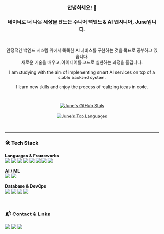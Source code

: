 <div align="center">

### **안녕하세요! 👋**
### **데이터로 더 나은 세상을 만드는 주니어 백엔드 & AI 엔지니어, June입니다.**

<br>

<p>안정적인 백엔드 시스템 위에서 똑똑한 AI 서비스를 구현하는 것을 목표로 공부하고 있습니다.<br>새로운 기술을 배우고, 아이디어를 코드로 실현하는 과정을 즐깁니다.</p>
<p>I am studying with the aim of implementing smart AI services on top of a stable backend system.</p>
<p>I learn new skills and enjoy the process of realizing ideas in code.</p>

<br>

<p align="center">
  <a href="https://github.com/anuraghazra/github-readme-stats">
    <img src="https://github-readme-stats-snowy-six-56.vercel.app/api?username=4season&show_icons=true&bg_color=fff9fb&title_color=b37f8c&text_color=594a4e&icon_color=86b37f&border_radius=10&border_color=f2e8ea" alt="June's GitHub Stats" />
  </a> <br> <br>
  <a href="https://github.com/anuraghazra/github-readme-stats">
    <img src="https://github-readme-stats-snowy-six-56.vercel.app/api/top-langs/?username=4season&layout=compact&bg_color=fff9fb&title_color=b37f8c&text_color=594a4e&border_radius=10&border_color=f2e8ea" alt="June's Top Languages" />
  </a>
</p>

</div>
<br>

---

### **🛠️ Tech Stack**

<p>
  <strong>Languages & Frameworks</strong><br>
  <img src="https://img.shields.io/badge/Python-3776AB?style=for-the-badge&logo=python&logoColor=white"/>
  <img src="https://img.shields.io/badge/Go-00ADD8?style=for-the-badge&logo=go&logoColor=white"/>
  <img src="https://img.shields.io/badge/Rust-000000?style=for-the-badge&logo=rust&logoColor=white"/>
  <img src="https://img.shields.io/badge/C-A8B9CC?style=for-the-badge&logo=c&logoColor=white"/>
  <img src="https://img.shields.io/badge/C++-00599C?style=for-the-badge&logo=c%2B%2B&logoColor=white"/>
  <img src="https://img.shields.io/badge/TypeScript-3178C6?style=for-the-badge&logo=typescript&logoColor=white"/>
  <img src="https://img.shields.io/badge/JavaScript-F7DF1E?style=for-the-badge&logo=javascript&logoColor=black"/>
  <img src="https://img.shields.io/badge/Node.js-339933?style=for-the-badge&logo=node.js&logoColor=white"/>
</p>

<p>
  <strong>AI / ML</strong><br>
  <img src="https://img.shields.io/badge/PyTorch-EE4C2C?style=for-the-badge&logo=pytorch&logoColor=white"/>
  <img src="https://img.shields.io/badge/TensorFlow-FF6F00?style=for-the-badge&logo=tensorflow&logoColor=white"/>
</p>

<p>
  <strong>Database & DevOps</strong><br>
  <img src="https://img.shields.io/badge/MySQL-4479A1?style=for-the-badge&logo=mysql&logoColor=white"/>
  <img src="https://img.shields.io/badge/SQLite-003B57?style=for-the-badge&logo=sqlite&logoColor=white"/>
  <img src="https://img.shields.io/badge/Docker-2496ED?style=for-the-badge&logo=docker&logoColor=white"/>
  <img src="https://img.shields.io/badge/Oracle_Cloud-F80000?style=for-the-badge&logo=oracle&logoColor=white"/>
</p>

<br>

### **📬 Contact & Links**

<p align="left">
  <a href="mailto:junhoheo@outlook.com"><img src="https://img.shields.io/badge/Email-86b37f?style=for-the-badge&logo=gmail&logoColor=white"></a>
  <a href="https://junho.art" target="_blank"><img src="https://img.shields.io/badge/Portfolio-86b37f?style=for-the-badge&logo=rss&logoColor=white"></a>
  <a href="https://junho.art" target="_blank"><img src="https://img.shields.io/badge/Blog-86b37f?style=for-the-badge&logo=blogger&logoColor=white"></a>
</p>
